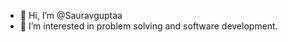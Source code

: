 - 👋 Hi, I’m @Sauravguptaa
- 👀 I’m interested in problem solving and software development.

<!---
Sauravguptaa/Sauravguptaa is a ✨ special ✨ repository because its `README.md` (this file) appears on your GitHub profile.
You can click the Preview link to take a look at your changes.
--->

